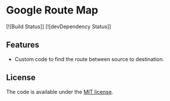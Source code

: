 # Google Route Map

[![Build Status]]
[![devDependency Status]]

## Features

* Custom code to find the route between source to destination.

## License

The code is available under the [MIT license](LICENSE.txt).

